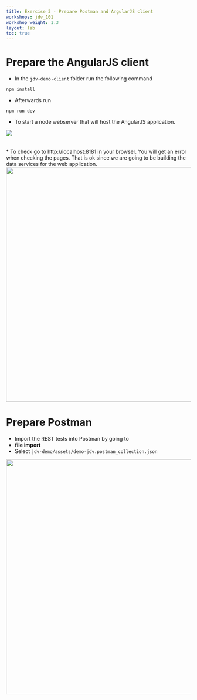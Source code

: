 ```yaml
---
title: Exercise 3 - Prepare Postman and AngularJS client
workshops: jdv_101
workshop_weight: 1.3
layout: lab
toc: true
---
```


# Prepare the AngularJS client
* In the `jdv-demo-client` folder run the following command

```
npm install
```

* Afterwards run

```
npm run dev
```

* To start a node webserver that will host the AngularJS application.
<img src="../images/3-angularjs.png">
<br><br><br>
* To check go to http://localhost:8181 in your browser.  You will get an error when checking the pages.  That is ok since we are going to be building the data services for the web application.
<img src="../images/3-angularjs-load.png" width="640px">

# Prepare Postman

* Import the REST tests into Postman by going to
* **file <i class="fa fa-arrow-right"></I> import**
* Select `jdv-demo/assets/demo-jdv.postman_collection.json`
<img src="../images/3-postman.png" width="640px">

